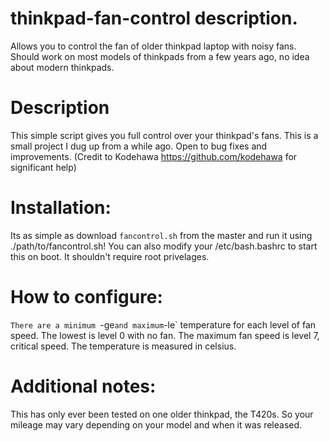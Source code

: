 # thinkpad-fan-control description. 
Allows you to control the fan of older thinkpad laptop with noisy fans. Should work on most models of thinkpads from a few years ago, no idea about modern thinkpads. 

# Description
This simple script gives you full control over your thinkpad's fans. This is a small project I dug up from a while ago. Open to bug fixes and improvements. (Credit to Kodehawa https://github.com/kodehawa for significant help)

# Installation:
Its as simple as download `fancontrol.sh` from the master and run it using ./path/to/fancontrol.sh!
You can also modify your /etc/bash.bashrc to start this on boot. It shouldn't require root privelages. 

# How to configure:
`There are a minimum `-ge` and maximum `-le` temperature for each level of fan speed. The lowest is level 0 with no fan. The maximum fan speed is level 7, critical speed. The temperature is measured in celsius. 

# Additional notes:
This has only ever been tested on one older thinkpad, the T420s. So your mileage may vary depending on your model and when it was released. 
